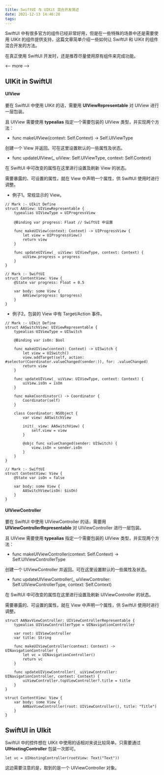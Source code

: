 ```yaml
---
title: SwiftUI 与 UIKit 混合开发简述
date: 2021-12-13 14:46:28
tags:
---
```


SwiftUI 中有很多官方的组件已经非常好用，但是在一些特殊的场景中还是需要使用 UIKit 的组件提供支持，这篇文章简单介绍一些如何让 SwiftUI 和 UIKit 的组件混合开发的方法。

在真正使用 SwiftUI 开发时，还是推荐尽量使用原有组件来完成功能。

<!--more-->

<-- more -->

## UIKit in SwiftUI

#### UIView

要在 SwiftUI 中使用 UIKit 的话，需要用 **UIViewRepresentable** 对 UIView 进行一层包装。

且 UIView 需要使用 **typealias** 指定一个需要包装的 UIView 类型，并实现两个方法：

* func makeUIView(context: Self.Context) -> Self.UIViewType
  
创建一个 View 并返回。可在这里设置默认的一些属性及状态。

* func updateUIView(_ uiView: Self.UIViewType, context: Self.Context)

在 SwiftUI 中可改变的属性在这里进行设置及刷新 View 的状态。

需要暴露的、可设置的属性，就在 View 中声明一个属性，供 SwiftUI 使用时进行调整。

* 例子1。常规显示的 View。

```
// Mark :- UIkit Define
struct AAView: UIViewRepresentable {
    typealias UIViewType = UIProgressView
    
    @Binding var progress: Float // SwiftUI 中设置
    
    func makeUIView(context: Context) -> UIProgressView {
        let view = UIProgressView()
        return view
    }
    
    func updateUIView(_ uiView: UIViewType, context: Context) {
        uiView.progress = progress
    }
}

// Mark :- SwiftUI
struct ContentView: View {
    @State var progress: Float = 0.5
    
    var body: some View {
        AAView(progress: $progress)
    }
}
```

* 例子2。包装的 View 中有 Target/Action 事件。
```
// Mark :- UIkit Define
struct AASwitchView: UIViewRepresentable {
    typealias UIViewType = UISwitch
    
    @Binding var isOn: Bool
    
    func makeUIView(context: Context) -> UISwitch {
        let view = UISwitch()
        view.addTarget(self, action: #selector(Coordinator.valueChanged(sender:)), for: .valueChanged)
        return view
    }
    
    func updateUIView(_ uiView: UIViewType, context: Context) {
        uiView.isOn = isOn
    }
    
    func makeCoordinator() -> Coordinator {
        Coordinator(self)
    }
    
    class Coordinator: NSObject {
        var view: AASwitchView
        
        init(_ view: AASwitchView) {
            self.view = view
        }
        
        @objc func valueChanged(sender: UISwitch) {
            view.isOn = sender.isOn
        }
    }
}

// Mark :- SwiftUI
struct ContentView: View {    
    @State var isOn = false
    
    var body: some View {        
        AASwitchView(isOn: $isOn)
    }
}
```

#### UIViewController

要在 SwiftUI 中使用 UIViewController 的话，需要用 **UIViewControllerRepresentable** 对 UIViewController 进行一层包装。

且 UIView 需要使用 **typealias** 指定一个需要包装的 UIView 类型，并实现两个方法：

* func makeUIViewController(context: Self.Context) -> Self.UIViewControllerType
  
创建一个 UIViewController 并返回。可在这里设置默认的一些属性及状态。

* func updateUIViewController(_ uiViewController: Self.UIViewControllerType, context: Self.Context)

在 SwiftUI 中可改变的属性在这里进行设置及刷新 UIViewController 的状态。

需要暴露的、可设置的属性，就在 View 中声明一个属性，供 SwiftUI 使用时进行调整。

```
struct AANavViewController: UIViewControllerRepresentable {
    typealias UIViewControllerType = UINavigationController
    
    var root: UIViewController
    var title: String
    
    func makeUIViewController(context: Context) -> UINavigationController {
        let vc = UINavigationController()
        return vc
    }
    
    func updateUIViewController(_ uiViewController: UINavigationController, context: Context) {
        uiViewController.topViewController?.title = title
    }
}

struct ContentView: View {
    var body: some View {
        AANavViewController(root: UIViewController(), title: "Title")
    }
}
```

## SwiftUI in UIkit

SwiftUI 中的控件想在 UIKit 中使用的话相对来说比较简单。只需要通过 **UIHostingController** 包装一次即可。

```
let vc = UIHostingController(rootView: Text("Text"))
```

这边需要注意的是，取到的是一个 UIViewController 对象。